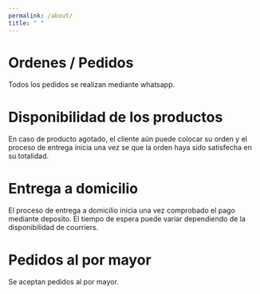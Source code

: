 ```yaml
---
permalink: /about/
title: " "
---
```


# Ordenes / Pedidos
Todos los pedidos se realizan mediante whatsapp. 

# Disponibilidad de los productos
En caso de producto agotado, el cliente aún puede colocar su orden y el proceso de entrega inicia una vez se que la orden haya sido satisfecha en su totalidad.

# Entrega a domicilio 
El proceso de entrega a domicilio inicia una vez comprobado el pago mediante deposito. El tiempo de espera puede variar dependiendo de la disponibilidad de courriers.

# Pedidos al por mayor
Se aceptan pedidos al por mayor.
